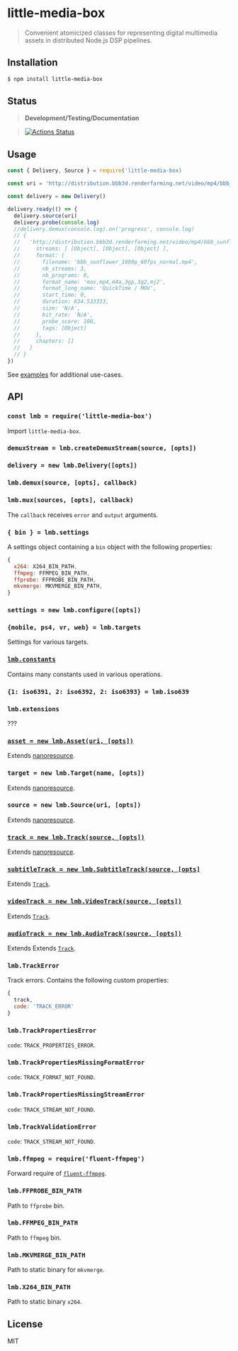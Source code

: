 # little-media-box

> Convenient atomicized classes for representing digital multimedia assets
> in distributed Node.js DSP pipelines.

## Installation

```sh
$ npm install little-media-box
```

## Status

> **Development/Testing/Documentation**

> [![Actions Status](https://github.com/little-core-labs/little-media-box/workflows/Node%20CI/badge.svg)](https://github.com/little-core-labs/little-media-box/actions)

## Usage

```js
const { Delivery, Source } = require('little-media-box)

const uri = 'http://distribution.bbb3d.renderfarming.net/video/mp4/bbb_sunflower_1080p_60fps_normal.mp4'

const delivery = new Delivery()

delivery.ready(() => {
  delivery.source(uri)
  delivery.probe(console.log)
  //delivery.demux(console.log).on('progress', console.log)
  // {
  //   'http://distribution.bbb3d.renderfarming.net/video/mp4/bbb_sunflower_1080p_60fps_normal.mp4': // {
  //     streams: [ [Object], [Object], [Object] ],
  //     format: {
  //       filename: 'bbb_sunflower_1080p_60fps_normal.mp4',
  //       nb_streams: 3,
  //       nb_programs: 0,
  //       format_name: 'mov,mp4,m4a,3gp,3g2,mj2',
  //       format_long_name: 'QuickTime / MOV',
  //       start_time: 0,
  //       duration: 634.533333,
  //       size: 'N/A',
  //       bit_rate: 'N/A',
  //       probe_score: 100,
  //       tags: [Object]
  //     },
  //     chapters: []
  //   }
  // }
})
```

See [examples](./example) for additional use-cases.

## API

### `const lmb = require('little-media-box')`

Import `little-media-box`.

### `demuxStream = lmb.createDemuxStream(source, [opts])`

### `delivery = new lmb.Delivery([opts])`

### `lmb.demux(source, [opts], callback)`

### `lmb.mux(sources, [opts], callback)`

The `callback` receives `error` and `output` arguments.

### `{ bin } = lmb.settings`

A settings object containing a `bin` object with the following properties:

```js
{
  x264: X264_BIN_PATH,
  ffmpeg: FFMPEG_BIN_PATH,
  ffprobe: FFPROBE_BIN_PATH,
  mkvmerge: MKVMERGE_BIN_PATH,
}
```

### `settings = new lmb.configure([opts])`

### `{mobile, ps4, vr, web} = lmb.targets`

Settings for various targets.

### [`lmb.constants`](./constants.js)

Contains many constants used in various operations.

### `{1: iso6391, 2: iso6392, 2: iso6393} = lmb.iso639`


### `lmb.extensions`

???

### [`asset = new lmb.Asset(uri, [opts])`](./asset.js)

Extends [nanoresource][nr].

### `target = new lmb.Target(name, [opts])`

Extends [nanoresource][nr].

### `source = new lmb.Source(uri, [opts])`

Extends [nanoresource][nr].

### [`track = new lmb.Track(source, [opts])`][tr]

Extends [nanoresource][nr].

### [`subtitleTrack = new lmb.SubtitleTrack(source, [opts]`](./track/subtitle.js)

Extends [`Track`][tr].

### [`videoTrack = new lmb.VideoTrack(source, [opts])`](./track/video.js)

Extends [`Track`][tr].

### [`audioTrack = new lmb.AudioTrack(source, [opts])`](./track/audio.js)

Extends Extends [`Track`][tr].

### `lmb.TrackError`

Track errors.  Contains the following custom properties:

```js
{
  track,
  code: 'TRACK_ERROR'
}

```

### `lmb.TrackPropertiesError`

`code`: `TRACK_PROPERTIES_ERROR`.

### `lmb.TrackPropertiesMissingFormatError`

`code`: `TRACK_FORMAT_NOT_FOUND`.

### `lmb.TrackPropertiesMissingStreamError`

`code`: `TRACK_STREAM_NOT_FOUND`.

### `lmb.TrackValidationError`

`code`: `TRACK_STREAM_NOT_FOUND`.

### `lmb.ffmpeg = require('fluent-ffmpeg')`

Forward require of [`fluent-ffmpeg`](https://github.com/fluent-ffmpeg/node-fluent-ffmpeg).

### `lmb.FFPROBE_BIN_PATH`

Path to `ffprobe` bin.

### `lmb.FFMPEG_BIN_PATH`

Path to `ffmpeg` bin.

### `lmb.MKVMERGE_BIN_PATH`

Path to static binary for `mkvmerge`.

### `lmb.X264_BIN_PATH`

Path to static binary `x264`.



## License

MIT

[nr]: https://github.com/mafintosh/nanoresource
[tr]: ./track/track.js
